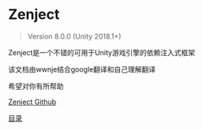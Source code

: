 # Zenject
> Version 8.0.0 (Unity 2018.1+)

Zenject是一个不错的可用于Unity游戏引擎的依赖注入式框架

该文档由wwnje结合google翻译和自己理解翻译

希望对你有所帮助

[Zenject Github](https://github.com/modesttree/Zenject)

[目录](SUMMARY.md)
